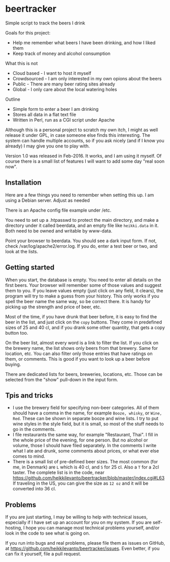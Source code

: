 # beertracker
Simple script to track the beers I drink

Goals for this project:
 - Help me remember what beers I have been drinking, and how I liked them
 - Keep track of money and alcohol consumption

What this is not
 - Cloud based - I want to host it myself
 - Crowdsourced - I am only interested in my own opions about the beers
 - Public - There are many beer rating sites already
 - Global - I only care about the local watering holes

Outline
 - Simple form to enter a beer I am drinking
 - Stores all data in a flat text file
 - Written in Perl, run as a CGI script under Apache

Although this is a personal project to scratch my own itch, I might as well
release it under GPL, in case someone else finds this interesting. The system
can handle multiple accounts, so if you ask nicely (and if I know you already)
I may give you one to play with.


Version 1.0 was released in Feb-2016. It works, and I am using it myself. Of
course there is a small list of features I will want to add some day "real
soon now".

## Installation

Here are a few things you need to remember when setting this up. I am using a 
Debian server. Adjust as needed

There is an Apache config file example under /etc.

You need to set up a .htpasswd to protect  the main directory, and make a 
directory under it called beerdata, and an empty file like `heikki.data` in
it. Both need to be owned and writable by www-data. 

Point your browser to beerdata. You should see a dark input form. If not, check
/var/log/apache2/error.log. If you do, enter a test beer or two, and look at 
the lists.

## Getting started
When you start, the database is empty. You need to enter all details on the first 
beers. Your browser will remember some of those values and suggest them to you.
If you leave values empty (just click on any field, it clears), the program will
try to make a guess from your history. This only works if you spell the beer
name the same way, so be correct there. It is handy for picking up the strength
and price of beer, etc. 

Most of the time, if you have drunk that beer before, it is easy to find the beer
in the list, and just click on the `copy` buttons. They come in predefined sizes of
25 and 40 cl, and if you drank some other quantity, that gets a copy button too.

On the beer list, almost every word is a link to filter the list. If you click on
the brewery name, the list shows only beers from that brewery. Same for location, 
etc. You can also filter only those entries that have ratings on them, or comments.
This is good if you want to look up a beer before buying.

There are dedicated lists for beers, breweries, locations, etc. Those can be
selected from the "show" pull-down in the input form. 

## Tpis and tricks

* I use the brewery field for specifying non-beer categories. All of them should
have a comma in the name, for example `Booze, whisky`, or `Wine, Red`. These can
be shown in separate booze and wine lists. I try to put wine styles in the style
field, but it is small, so most of the stuff needs to go in the comments.
* I file restaurants the same way, for example "Restaurant, Thai". I fill in the 
whole price of the evening, for one person. But no alcohol or volume, those I
should have filed separately. In the comments I write what I ate and drunk, some
comments about prices, or what ever else comes to mind.
* There is a small list of pre-defined beer sizes. The most common (for me, in 
Denmark) are `L` which is 40 cl, and `S` for 25 cl. Also a `T` for a 2cl taster.
The complete list is in the code, near https://github.com/heikkilevanto/beertracker/blob/master/index.cgi#L63
If traveling in the US, you can give the size as `12 oz` and it will be converted
into 36 cl.

## Problems
If you are just starting, I may be willing to help with technical issues, especially
if I have set up an account for you on my system. If you are self-hosting, I hope you
can manage most technical problems yourself, and/or look in the code to see what 
is going on.

If you run into bugs and real problems, please file them as issues on GitHub, at
https://github.com/heikkilevanto/beertracker/issues. Even better, if you can fix it
yourself, file a pull request.

